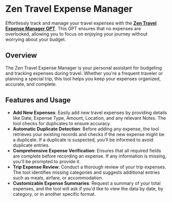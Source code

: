 # Zen Travel Expense Manager

Effortlessly track and manage your travel expenses with the [**Zen Travel Expense Manager GPT**](https://chatgpt.com/g/g-3Qaloz7dB-zen-travel-expense-manager). This GPT ensures that no expenses are overlooked, allowing you to focus on enjoying your journey without worrying about your budget.

## Overview

The Zen Travel Expense Manager is your personal assistant for budgeting and tracking expenses during travel. Whether you're a frequent traveler or planning a special trip, this tool helps you keep your expenses organized, accurate, and complete.

## Features and Usage

- **Add New Expenses**: Easily add new travel expenses by providing details like Date, Expense Type, Amount, Location, and any relevant Notes. The tool checks for duplicates to ensure accuracy.
- **Automatic Duplicate Detection**: Before adding any expense, the tool retrieves your existing records and checks if the new expense might be a duplicate. If a duplicate is suspected, you’ll be informed to avoid duplicate entries.
- **Comprehensive Expense Verification**: Ensures that all required fields are complete before recording an expense. If any information is missing, you'll be prompted to provide it.
- **Trip Expense Review**: Conduct a thorough review of your trip expenses. The tool identifies missing categories and suggests additional entries such as meals, airfare, or accommodation.
- **Customizable Expense Summaries**: Request a summary of your total expenses, and the tool will ask if you'd like to view the data by date, by category, or in another specific format.
